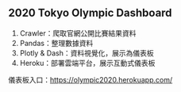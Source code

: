 ## 2020 Tokyo Olympic Dashboard

1. Crawler：爬取官網公開比賽結果資料
2. Pandas：整理數據資料
3. Plotly & Dash：資料視覺化，展示為儀表板
4. Heroku：部署雲端平台，展示互動式儀表板

儀表板入口：https://olympic2020.herokuapp.com/
